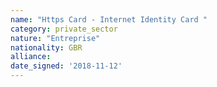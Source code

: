 ```yaml
---
name: "Https Card - Internet Identity Card "
category: private_sector
nature: "Entreprise"
nationality: GBR
alliance: 
date_signed: '2018-11-12'
---
```

    